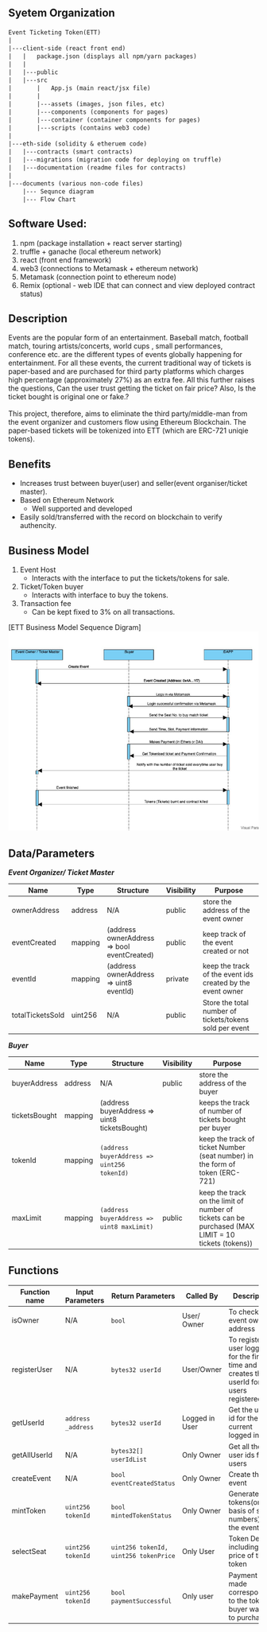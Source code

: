 ## Syetem Organization

```
Event Ticketing Token(ETT)
|
|---client-side (react front end)
|   |   package.json (displays all npm/yarn packages)
|   |
|   |---public
|   |---src
|       |   App.js (main react/jsx file)
|       |
|       |---assets (images, json files, etc)
|       |---components (components for pages)
|       |---container (container components for pages)
|       |---scripts (contains web3 code)
|
|---eth-side (solidity & etheruem code)
|   |---contracts (smart contracts)
|   |---migrations (migration code for deploying on truffle)
|   |---documentation (readme files for contracts)
|
|---documents (various non-code files)
    |--- Sequnce diagram
    |--- Flow Chart

```

## Software Used:

1. npm (package installation + react server starting)
2. truffle + ganache (local ethereum network)
3. react (front end framework)
4. web3 (connections to Metamask + ethereum network)
5. Metamask (connection point to ethereum node)
6. Remix (optional - web IDE that can connect and view deployed contract status)

## Description

Events are the popular form of an entertainment. Baseball match, football match, touring artists/concerts, world cups , small performances, conference etc. are the different types of events globally happening for entertainment. For all these events, the current traditional way of tickets is paper-based and are purchased for third party platforms which charges high percentage (approximately 27%) as an extra fee. All this further raises the questions, Can the user trust getting the ticket on fair price? Also, Is the ticket bought is original one or fake.? <br>
<br>
This project, therefore, aims to eliminate the third party/middle-man from the event organizer and customers flow using Ethereum Blockchain. The paper-based tickets will be tokenized into ETT (which are ERC-721 uniqie tokens).

## Benefits

- Increases trust between buyer(user) and seller(event organiser/ticket master).
- Based on Ethereum Network
  - Well supported and developed
- Easily sold/transferred with the record on blockchain to verify authencity.

## Business Model

1. Event Host
   - Interacts with the interface to put the tickets/tokens for sale.
2. Ticket/Token buyer
   - Interacts with interface to buy the tokens.
3. Transaction fee
   - Can be kept fixed to 3% on all transactions.

[ETT Business Model Sequence Digram]
![](documents/ETT_Sequence_digram.png)

## Data/Parameters

**_Event Organizer/ Ticket Master_**

| Name             | Type    | Structure                                   | Visibility | Purpose                                                    |
| ---------------- | ------- | ------------------------------------------- | ---------- | ---------------------------------------------------------- |
| ownerAddress     | address | N/A                                         | public     | store the address of the event owner                       |
| eventCreated     | mapping | (address ownerAddress => bool eventCreated) | public     | keep track of the event created or not                     |
| eventId          | mapping | (address ownerAddress => uint8 eventId)     | private    | keep the track of the event ids created by the event owner |
| totalTicketsSold | uint256 | N/A                                         | public     | Store the total number of tickets/tokens sold per event    |

**_Buyer_**

| Name          | Type    | Structure                                     | Visibility | Purpose                                                                                             |
| ------------- | ------- | --------------------------------------------- | ---------- | --------------------------------------------------------------------------------------------------- |
| buyerAddress  | address | N/A                                           | public     | store the address of the buyer                                                                      |
| ticketsBought | mapping | (address buyerAddress => uint8 ticketsBought) |            | keeps the track of number of tickets bought per buyer                                               |
| tokenId       | mapping | `(address buyerAddress => uint256 tokenId)`   |            | keep the track of ticket Number (seat number) in the form of token (ERC-721)                        |
| maxLimit      | mapping | `(address buyerAddress => uint8 maxLimit)`    | public     | keep the track on the limit of number of tickets can be purchased (MAX LIMIT = 10 tickets (tokens)) |

## Functions

| Function name | Input Parameters   | Return Parameters                     | Called By      | Description                                                                                        |
| ------------- | ------------------ | ------------------------------------- | -------------- | -------------------------------------------------------------------------------------------------- |
| isOwner       | N/A                | `bool`                                | User/ Owner    | To check the event owner address                                                                   |
| registerUser  | N/A                | `bytes32 userId`                      | User/Owner     | To register the user logged in for the first time and creates the userId for new users registered. |
| getUserId     | `address _address` | `bytes32 userId`                      | Logged in User | Get the user id for the current logged in user                                                     |
| getAllUserId  | N/A                | `bytes32[] userIdList`                | Only Owner     | Get all the user ids for all users                                                                 |
| createEvent   | N/A                | `bool eventCreatedStatus`             | Only Owner     | Create the event                                                                                   |
| mintToken     | `uint256 tokenId`  | `bool mintedTokenStatus`              | Only Owner     | Generate the tokens(on the basis of seat numbers) for the event                                    |
| selectSeat    | `uint256 tokenId`  | `uint256 tokenId, uint256 tokenPrice` | Only User      | Token Details including price of the token                                                         |
| makePayment   | `uint256 tokenId`  | `bool paymentSuccessful`              | Only user      | Payment made corresponding to the token buyer wants to purchase                                    |
